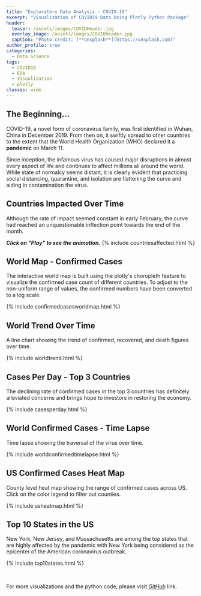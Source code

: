 ```yaml
---
title: "Exploratory Data Analysis - COVID-19"
excerpt: "Visualization of COVID19 Data Using Plotly Python Package"
header:
  teaser: /assets/images/COVIDHeader.jpg
  overlay_image: /assets/images/COVIDHeader.jpg
  caption: "Photo credit: [**Unsplash**](https://unsplash.com)"
author_profile: true
categories:
  - Data Science
tags:
  - COVID19
  - EDA
  - Visualization
  - plotly
classes: wide
---
```


## The Beginning...
COVID-19, a novel form of coronavirus family, was first identified in Wuhan, China in December 2019. From then on, it swiftly spread to other countries to the extent that the World Health Organization (WHO) declared it a **pandemic** on March 11.

Since inception, the infamous virus has caused major disruptions in almost every aspect of life and continues to affect millions all around the world. While state of normalcy seems distant, it is clearly evident that practicing social distancing, quarantine, and isolation are flattening the curve and aiding in contamination the virus.   

## Countries Impacted Over Time
Although the rate of impact seemed constant in early February, the curve had reached an unquestionable inflection point towards the end of the month.

***Click on "Play" to see the animation.***
{% include countriesaffected.html %}

## World Map - Confirmed Cases

The interactive world map is built using the plotly's choropleth feature to visualize the confirmed case count of different countries. To adjust to the non-uniform range of values, the confirmed numbers have been converted to a log scale.

{% include confirmedcasesworldmap.html %}

## World Trend Over Time

A line chart showing the trend of confirmed, recovered, and death figures over time.  

{% include worldtrend.html %}

## Cases Per Day - Top 3 Countries

The declining rate of confirmed cases in the top 3 countries has definitely alleviated concerns and brings hope to investors in restoring the economy.

{% include casesperday.html %}

## World Confirmed Cases - Time Lapse

Time lapse showing the traversal of the virus over time.

{% include worldconfirmedtimelapse.html %}

## US Confirmed Cases Heat Map

County level heat map showing the range of confirmed cases across US. Click on the color legend to filter out counties.

{% include usheatmap.html %}

## Top 10 States in the US
New York, New Jersey, and Massachusetts are among the top states that are highly affected by the pandemic with New York being considered as the epicenter of the American coronavirus outbreak.

{% include top10states.html %}

<p>&nbsp;</p>

For more visualizations and the python code, please visit *[GitHub](https://github.com/jatinselmokar/COVID-19-Exploratory-Data-Analysis-Using-PyPlot)* link.


<!--
<p> Race chart of the trend - </p>

<div class="flourish-embed flourish-bar-chart-race" data-src="visualisation/1873703" data-url="https://flo.uri.sh/visualisation/1873703/embed"><script src="https://public.flourish.studio/resources/embed.js"></script></div> -->
